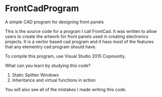 # FrontCadProgram
A simple CAD program for designing front panels

This is the source code for a program I call FrontCad.  It was written to allow users to create the artwork for front panels used in creating 
electronics projects.  It is a vector based cad program and it hass most of the features that any elementry cad program should have.

To compile this program, use Visual Studio 2015 Copmunity.

What can you learn by studying this code?
1. Static Splitter Windows
2. Inheritance and virtual functions in action

You will also see all of the mistakes I made writing this code.

